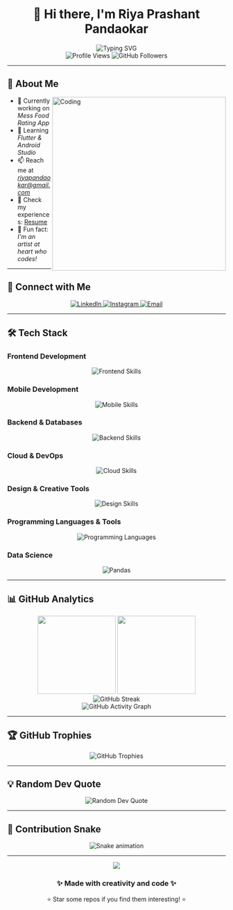 # <div align="center">👋 Hi there, I'm Riya Prashant Pandaokar</div>

<div align="center">
  <img src="https://readme-typing-svg.herokuapp.com?font=Fira+Code&pause=1000&color=F75C7E&center=true&vCenter=true&width=435&lines=Frontend+Developer+from+Nashik;Flutter+%26+Android+Enthusiast;Building+Beautiful+Mobile+Apps;Creative+Problem+Solver" alt="Typing SVG" />
</div>

<div align="center">
  <img src="https://komarev.com/ghpvc/?username=riyapandaokar&label=Profile%20views&color=f75c7e&style=flat" alt="Profile Views" />
  <img src="https://img.shields.io/github/followers/riyapandaokar?label=Followers&style=social" alt="GitHub Followers" />
</div>

---

## 🚀 About Me

<img align="right" alt="Coding" width="400" src="https://cdn.dribbble.com/users/1292677/screenshots/6139167/avento.gif">

- 🔭 Currently working on *Mess Food Rating App*
- 🌱 Learning *Flutter & Android Studio*
- 📫 Reach me at *riyapandaokar@gmail.com*
- 📄 Check my experiences: [Resume](https://docs.google.com/document/d/1GdRj0LE7WRLEBGST4vmM6l4tGGj9LARm3zR39NO8llM/edit?usp=drive_link)
- 🎨 Fun fact: *I'm an artist at heart who codes!*

---

## 🤝 Connect with Me

<div align="center">
  <a href="https://linkedin.com/in/riya-pandaokar">
    <img src="https://img.shields.io/badge/LinkedIn-0077B5?style=for-the-badge&logo=linkedin&logoColor=white" alt="LinkedIn"/>
  </a>
  <a href="https://instagram.com/the_bornartist">
    <img src="https://img.shields.io/badge/Instagram-E4405F?style=for-the-badge&logo=instagram&logoColor=white" alt="Instagram"/>
  </a>
  <a href="mailto:riyapandaokar@gmail.com">
    <img src="https://img.shields.io/badge/Email-D14836?style=for-the-badge&logo=gmail&logoColor=white" alt="Email"/>
  </a>
</div>

---

## 🛠 Tech Stack

### Frontend Development
<div align="center">
  <img src="https://skillicons.dev/icons?i=html,css,js,react,angular" alt="Frontend Skills"/>
</div>

### Mobile Development
<div align="center">
  <img src="https://skillicons.dev/icons?i=flutter,dart,android,kotlin,react" alt="Mobile Skills"/>
</div>

### Backend & Databases
<div align="center">
  <img src="https://skillicons.dev/icons?i=python,django,java,mongodb,mysql,postgresql,cassandra" alt="Backend Skills"/>
</div>

### Cloud & DevOps
<div align="center">
  <img src="https://skillicons.dev/icons?i=aws,gcp,firebase,kubernetes,git,linux" alt="Cloud Skills"/>
</div>

### Design & Creative Tools
<div align="center">
  <img src="https://skillicons.dev/icons?i=figma,photoshop,illustrator,blender" alt="Design Skills"/>
</div>

### Programming Languages & Tools
<div align="center">
  <img src="https://skillicons.dev/icons?i=cpp,dotnet,rust,python,java,javascript,arduino,unity,unreal" alt="Programming Languages"/>
</div>

### Data Science
<div align="center">
  <img src="https://img.shields.io/badge/Pandas-150458?style=for-the-badge&logo=pandas&logoColor=white" alt="Pandas"/>
</div>

---

## 📊 GitHub Analytics

<div align="center">
  <img height="180em" src="https://github-readme-stats.vercel.app/api?username=riyapandaokar&show_icons=true&theme=radical&include_all_commits=true&count_private=true"/>
  <img height="180em" src="https://github-readme-stats.vercel.app/api/top-langs/?username=riyapandaokar&layout=compact&langs_count=8&theme=radical"/>
</div>

<div align="center">
  <img src="https://github-readme-streak-stats.herokuapp.com/?user=riyapandaokar&theme=radical" alt="GitHub Streak"/>
</div>

<div align="center">
  <img src="https://github-readme-activity-graph.vercel.app/graph?username=riyapandaokar&theme=redical&bg_color=0d1117&color=f75c7e&line=f85d7f&point=ffffff&area=true&hide_border=true" alt="GitHub Activity Graph"/>
</div>

---

## 🏆 GitHub Trophies

<div align="center">
  <img src="https://github-profile-trophy.vercel.app/?username=riyapandaokar&theme=radical&no-frame=true&no-bg=false&margin-w=4&row=1" alt="GitHub Trophies"/>
</div>

---

## 💡 Random Dev Quote

<div align="center">
  <img src="https://quotes-github-readme.vercel.app/api?type=horizontal&theme=radical" alt="Random Dev Quote"/>
</div>

---

## 🐍 Contribution Snake

<div align="center">
  <img src="https://raw.githubusercontent.com/riyapandaokar/riyapandaokar/output/snake.svg" alt="Snake animation" />
</div>

---

<div align="center">
  <img src="https://capsule-render.vercel.app/api?type=waving&color=gradient&customColorList=12&height=100&section=footer"/>
</div>

<div align="center">
  <h3>✨ Made with creativity and code ✨</h3>
  <p>⭐ Star some repos if you find them interesting! ⭐</p>
</div>
